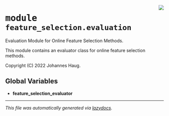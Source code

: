 <!-- markdownlint-disable -->

<a href="https://github.com/haugjo/float/tree/main/float/feature_selection/evaluation/__init__.py#L0"><img align="right" style="float:right;" src="https://img.shields.io/badge/-source-cccccc?style=flat-square"></a>

# <kbd>module</kbd> `feature_selection.evaluation`
Evaluation Module for Online Feature Selection Methods. 

This module contains an evaluator class for online feature selection methods. 

Copyright (C) 2022 Johannes Haug. 

**Global Variables**
---------------
- **feature_selection_evaluator**




---

_This file was automatically generated via [lazydocs](https://github.com/ml-tooling/lazydocs)._
